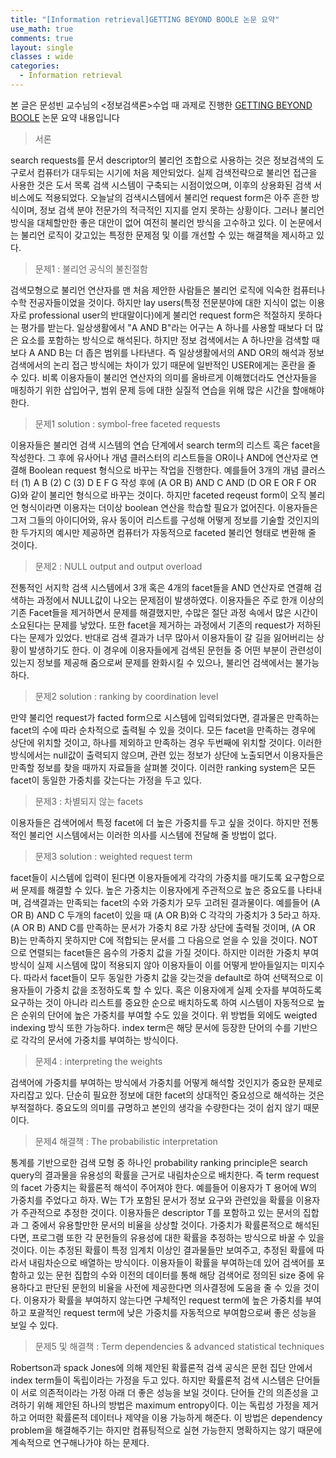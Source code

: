 ```yaml
---
title: "[Information retrieval]GETTING BEYOND BOOLE 논문 요약"
use_math: true
comments: true
layout: single
classes : wide
categories:
  - Information retrieval
---
```


본 글은 문성빈 교수님의 <정보검색론>수업 때 과제로 진행한 [GETTING BEYOND BOOLE](https://www.sciencedirect.com/science/article/abs/pii/030645738890091X) 논문 요약 내용입니다

> 서론

search requests를 문서 descriptor의 불리언 조합으로 사용하는 것은 정보검색의 도구로서 컴퓨터가 대두되는 시기에 처음 제안되었다. 실제 검색전략으로 불리언 접근을 사용한 것은 도서 목록 검색 시스템이 구축되는 시점이었으며, 이후의 상용화된 검색 서비스에도 적용되었다. 오늘날의 검색시스템에서 불리언 request form은 아주 흔한 방식이며, 정보 검색 분야 전문가의 적극적인 지지를 얻지 못하는 상황이다. 그러나 불리언 방식을 대체할만한 좋은 대안이 없어 여전히 불리언 방식을 고수하고 있다. 이 논문에서는 불리언 로직이 갖고있는 특정한 문제점 및 이를 개선할 수 있는 해결책을 제시하고 있다. 

> 문제1 : 불리언 공식의 불친절함

검색모형으로 불리언 연산자를 맨 처음 제안한 사람들은 불리언 로직에 익숙한  컴퓨터나 수학 전공자들이었을 것이다. 하지만 lay users(특정 전문분야에 대한 지식이 없는 이용자로 professional user의 반대말이다)에게 불리언 request form은 적절하지 못하다는 평가를 받는다. 일상생활에서 "A AND B"라는 어구는 A 하나를 사용할 때보다 더 많은 요소를 포함하는 방식으로 해석된다. 하지만 정보 검색에서는 A 하나만을 검색할 때보다 A AND B는 더 좁은 범위를 나타낸다. 즉 일상생활에서의  AND OR의 해석과 정보검색에서의 논리 접근 방식에는 차이가 있기 때문에 일반적인 USER에게는 혼란을 줄 수 있다. 비록 이용자들이 불리언 연산자의 의미를 올바르게 이해했더라도 연산자들을 매칭하기 위한 삽입어구, 범위 문제 등에 대한 실질적 연습을 위해 많은 시간을 할애해야 한다.

> 문제1 solution : symbol-free faceted requests

이용자들은 불리언 검색 시스템의 연습 단계에서 search term의 리스트 혹은 facet을 작성한다. 그 후에 유사어나 개념 클러스터의 리스트들을 OR이나 AND에 연산자로 연결해 Boolean request 형식으로 바꾸는 작업을 진행한다. 예를들어 3개의 개념 클러스터 (1) A B (2) C (3) D E F G 작성 후에 (A OR B) AND C AND (D OR E OR F OR G)와 같이 불리언 형식으로 바꾸는 것이다. 하지만 faceted reqeust form이 오직 불리언 형식이라면 이용자는 더이상 boolean 연산을 학습할 필요가 없어진다. 이용자들은 그저 그들의 아이디어와, 유사 동이어 리스트를 구성해 어떻게 정보를 기술할 것인지의 한 두가지의 예시만 제공하면 컴퓨터가 자동적으로 faceted 불리언 형태로 변환해 줄 것이다. 

> 문제2 : NULL output and output overload

전통적인 서지학 검색 시스템에서 3개 혹은 4개의 facet들을 AND 연산자로 연결해 검색하는 과정에서 NULL값이 나오는 문제점이 발생하였다. 이용자들은 주로 한개 이상의 기존 Facet들을 제거하면서 문제를 해결했지만, 수많은 절단 과정 속에서 많은 시간이 소요된다는 문제를 낳았다. 또한 facet을 제거하는 과정에서 기존의 request가 저하된다는 문제가 있었다. 반대로 검색 결과가 너무 많아서 이용자들이 갈 길을 잃어버리는 상황이 발생하기도 한다. 이 경우에 이용자들에게 검색된 문헌들 중 어떤 부분이 관련성이 있는지 정보를 제공해 줌으로써 문제를 완화시킬 수 있으나, 불리언 검색에서는 불가능하다. 

> 문제2 solution : ranking by coordination level

만약 불리언 request가 facted form으로 시스템에 입력되었다면, 결과물은 만족하는 facet의 수에 따라 순차적으로 출력될 수 있을 것이다. 모든 facet을 만족하는 경우에 상단에 위치할 것이고, 하나를 제외하고 만족하는 경우 두번째에 위치할 것이다. 이러한 방식에서는 null값이 출력되지 않으며, 관련 있는 정보가 상단에 노출되면서 이용자들은 만족할 정보를 찾을 때까지 자료들을 살펴볼 것이다. 이러한 ranking system은 모든 facet이 동일한 가중치를 갖는다는 가정을 두고 있다. 

> 문제3 : 차별되지 않는 facets

이용자들은 검색어에서 특정 facet에 더 높은 가중치를 두고 싶을 것이다. 하지만 전통적인 불리언 시스템에서는 이러한 의사를 시스템에 전달해 줄 방법이 없다. 

> 문제3 solution : weighted request term 

facet들이 시스템에 입력이 된다면 이용자들에게 각각의 가중치를 매기도록 요구함으로써 문제를 해결할 수 있다. 높은 가중치는 이용자에게 주관적으로 높은 중요도를 나타내며, 검색결과는 만족되는 facet의 수와 가중치가 모두 고려된 결과물이다. 예를들어 (A OR B) AND C 두개의 facet이 있을 때 (A OR B)와 C 각각의 가중치가 3 5라고 하자. (A OR B) AND C를 만족하는 문서가 가중치 8로 가장 상단에 출력될 것이며, (A OR B)는 만족하지 못하지만 C에 적합되는 문서를 그 다음으로 얻을 수 있을 것이다. NOT으로 연렬되는 facet들은 음수의 가중치 값을 가질 것이다. 하지만 이러한 가중치 부여 방식이 실제 시스템에 많이 적용되지 않아 이용자들이 이를 어떻게 받아들일지는 미지수다. 따라서 facet들이 모두 동일한 가중치 값을 갖는것을 default로 하여 선택적으로 이용자들이 가중치 값을 조정하도록 할 수 있다. 혹은 이용자에게 실제 숫자를 부여하도록 요구하는 것이 아니라 리스트를 중요한 순으로 배치하도록 하여 시스템이 자동적으로 높은 순위의 단어에 높은 가중치를 부여할 수도 있을 것이다. 위 방법들 외에도 weigted indexing 방식 또한 가능하다. index term은 해당 문서에 등장한 단어의 수를 기반으로 각각의 문서에 가중치를 부여하는 방식이다. 

> 문제4 : interpreting the weights

검색어에 가중치를 부여하는 방식에서 가중치를 어떻게 해석할 것인지가 중요한 문제로 자리잡고 있다. 단순히 필요한 정보에 대한 facet의 상대적인 중요성으로 해석하는 것은 부적절하다. 중요도의 의미를 규명하고 본인의 생각을 수량한다는 것이 쉽지 않기 때문이다.

> 문제4 해결책 : The probabilistic interpretation 

통계를 기반으로한 검색 모형 중 하나인 probability ranking principle은 search query의 결과물을 유용성의 확률을 근거로 내림차순으로 배치한다. 즉 term request의 facet 가중치는 확률론적 해석이 주어져야 한다. 예를들어 이용자가 T 용어에 W의 가중치를 주었다고 하자. W는 T가 포함된 문서가 정보 요구와 관련있을 확률을 이용자가 주관적으로 추정한 것이다. 이용자들은 descriptor T를 포함하고 있는 문서의 집합과 그 중에서 유용할만한 문서의 비율을 상상할 것이다. 가중치가 확률론적으로 해석된다면, 프로그램 또한 각 문헌들의 유용성에 대한 확률을 추정하는 방식으로 바꿀 수 있을 것이다. 이는 추정된 확률이 특정 임계치 이상인 결과물들만 보여주고, 추정된 확률에 따라서 내림차순으로 배열하는 방식이다. 이용자들이 확률을 부여하는데 있어 검색어를 포함하고 있는 문헌 집합의 수와 이전의 데이터를 통해 해당 검색어로 정의된 size 중에 유용하다고 판단된 문헌의 비율을 사전에 제공한다면 의사결정에 도움을 줄 수 있을 것이다. 이용자가 확률을 부여하지 않는다면 구체적인 request term에 높은 가중치를 부여하고 포괄적인 request term에 낮은 가중치를 자동적으로 부여함으로써 좋은 성능을 보일 수 있다. 

> 문제5 및 해결책 : Term dependencies & advanced statistical techniques 

Robertson과 spack Jones에 의해 제안된 확률론적 검색 공식은 문헌 집단 안에서 index term들이 독립이라는 가정을 두고 있다. 하지만 확률론적 검색 시스템은 단어들이 서로 의존적이라는 가정 아래 더 좋은 성능을 보일 것이다.
단어들 간의 의존성을 고려하기 위해 제안된 하나의 방법은 maximum entropy이다. 이는 독립성 가정을 제거하고 어떠한 확률론적 데이터나 제약을 이용 가능하게 해준다. 이 방법은 dependency problem을 해결해주기는 하지만 컴퓨팅적으로 실현 가능한지 명확하지는 않기 때문에 계속적으로 연구해나가야 하는 문제다. 